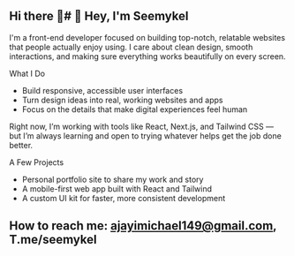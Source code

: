 ## Hi there 👋# 👋 Hey, I'm Seemykel

I'm a front-end developer focused on building top-notch, relatable websites that people actually enjoy using. 
I care about clean design, smooth interactions, and making sure everything works beautifully on every screen.

What I Do
- Build responsive, accessible user interfaces
- Turn design ideas into real, working websites and apps
- Focus on the details that make digital experiences feel human

Right now, I’m working with tools like React, Next.js, and Tailwind CSS — but I’m always learning and open to trying whatever helps get the job done better.

A Few Projects
- Personal portfolio site to share my work and story
- A mobile-first web app built with React and Tailwind
- A custom UI kit for faster, more consistent development

## How to reach me: ajayimichael149@gmail.com, T.me/seemykel


<!--
**Seemykel/Seemykel** is a ✨ _special_ ✨ repository because its `README.md` (this file) appears on your GitHub profile.

Here are some ideas to get you started:

- 🔭 I’m currently working on ...
- 🌱 I’m currently learning ...
- 👯 I’m looking to collaborate on ...
- 🤔 I’m looking for help with ...
- 💬 Ask me about ...
- 📫 How to reach me: ...
- 😄 Pronouns: ...
- ⚡ Fun fact: ...
-->
